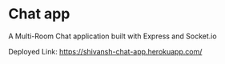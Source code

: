 # Chat app
A Multi-Room Chat application built with Express and Socket.io

Deployed Link: https://shivansh-chat-app.herokuapp.com/
